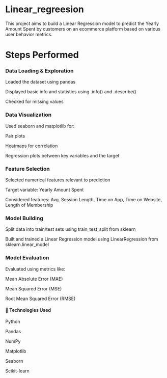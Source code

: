 # Linear_regreesion
This project aims to build a Linear Regression model to predict the Yearly Amount Spent by customers on an ecommerce platform based on various user behavior metrics.

# Steps Performed
### Data Loading & Exploration

Loaded the dataset using pandas

Displayed basic info and statistics using .info() and .describe()

Checked for missing values

### Data Visualization

Used seaborn and matplotlib for:

Pair plots

Heatmaps for correlation

Regression plots between key variables and the target

### Feature Selection

Selected numerical features relevant to prediction

Target variable: Yearly Amount Spent

Considered features: Avg. Session Length, Time on App, Time on Website, Length of Membership

### Model Building

Split data into train/test sets using train_test_split from sklearn

Built and trained a Linear Regression model using LinearRegression from sklearn.linear_model

### Model Evaluation

Evaluated using metrics like:

Mean Absolute Error (MAE)

Mean Squared Error (MSE)

Root Mean Squared Error (RMSE)

#### 🧪 Technologies Used
Python

Pandas

NumPy

Matplotlib

Seaborn

Scikit-learn


